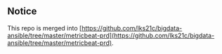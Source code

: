 ## Notice

This repo is merged into [https://github.com/lks21c/bigdata-ansible/tree/master/metricbeat-prd](https://github.com/lks21c/bigdata-ansible/tree/master/metricbeat-prd).
